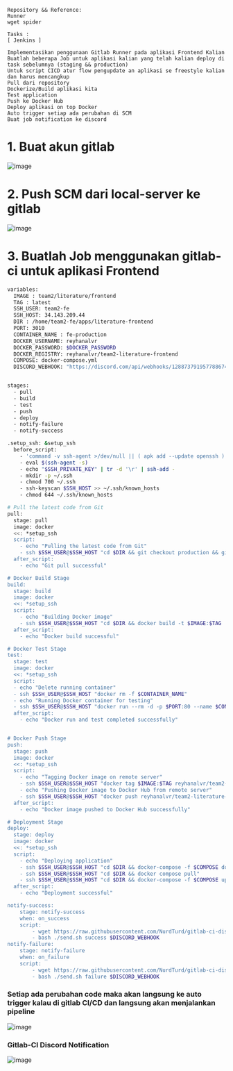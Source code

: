 ```
Repository && Reference:
Runner
wget spider

Tasks :
[ Jenkins ]

Implementasikan penggunaan Gitlab Runner pada aplikasi Frontend Kalian
Buatlah beberapa Job untuk aplikasi kalian yang telah kalian deploy di task sebelumnya (staging && production)
Untuk script CICD atur flow pengupdate an aplikasi se freestyle kalian dan harus mencangkup
Pull dari repository
Dockerize/Build aplikasi kita
Test application
Push ke Docker Hub
Deploy aplikasi on top Docker
Auto trigger setiap ada perubahan di SCM
Buat job notification ke discord

```

# 1. Buat akun gitlab 

![image](https://github.com/user-attachments/assets/51312f61-73ad-4711-a6f6-a3e8eda44df7)

# 2. Push SCM dari local-server ke gitlab

![image](https://github.com/user-attachments/assets/7db4d476-e9a5-4871-beba-73b34245ad3d)

# 3. Buatlah Job menggunakan gitlab-ci untuk aplikasi Frontend

```bash
variables:
  IMAGE : team2/literature/frontend
  TAG : latest
  SSH_USER: team2-fe
  SSH_HOST: 34.143.209.44
  DIR : /home/team2-fe/apps/literature-frontend
  PORT: 3010
  CONTAINER_NAME : fe-production
  DOCKER_USERNAME: reyhanalvr
  DOCKER_PASSWORD: $DOCKER_PASSWORD
  DOCKER_REGISTRY: reyhanalvr/team2-literature-frontend
  COMPOSE: docker-compose.yml
  DISCORD_WEBHOOK: "https://discord.com/api/webhooks/1288737919577886743/C--62xLZbiYwpUdejmN8AL7PHxjNnp-X6ba4ThljF_sFji4qTWOMbomSHHrT-MOrC21s"


stages:
  - pull
  - build
  - test
  - push
  - deploy
  - notify-failure
  - notify-success

.setup_ssh: &setup_ssh
  before_script:
    - 'command -v ssh-agent >/dev/null || ( apk add --update openssh )'
    - eval $(ssh-agent -s)
    - echo "$SSH_PRIVATE_KEY" | tr -d '\r' | ssh-add -
    - mkdir -p ~/.ssh
    - chmod 700 ~/.ssh
    - ssh-keyscan $SSH_HOST >> ~/.ssh/known_hosts
    - chmod 644 ~/.ssh/known_hosts

# Pull the latest code from Git
pull:
  stage: pull
  image: docker
  <<: *setup_ssh
  script:
    - echo "Pulling the latest code from Git"
    - ssh $SSH_USER@$SSH_HOST "cd $DIR && git checkout production && git pull origin production"
  after_script:
    - echo "Git pull successful"

# Docker Build Stage
build:
  stage: build
  image: docker
  <<: *setup_ssh
  script:
    - echo "Building Docker image"
    - ssh $SSH_USER@$SSH_HOST "cd $DIR && docker build -t $IMAGE:$TAG ."
  after_script:
    - echo "Docker build successful"

# Docker Test Stage
test:
  stage: test
  image: docker
  <<: *setup_ssh
  script:
  - echo "Delete running container"
  - ssh $SSH_USER@$SSH_HOST "docker rm -f $CONTAINER_NAME"
  - echo "Running Docker container for testing"
  - ssh $SSH_USER@$SSH_HOST "docker run --rm -d -p $PORT:80 --name $CONTAINER_NAME $IMAGE:$TAG && wget -q --spider http://localhost:$PORT && echo 'Website  is up' || echo 'Website is down'"
  after_script:
    - echo "Docker run and test completed successfully"


# Docker Push Stage
push:
  stage: push
  image: docker
  <<: *setup_ssh
  script:
    - echo "Tagging Docker image on remote server"
    - ssh $SSH_USER@$SSH_HOST "docker tag $IMAGE:$TAG reyhanalvr/team2-literature-frontend:production"
    - echo "Pushing Docker image to Docker Hub from remote server"
    - ssh $SSH_USER@$SSH_HOST "docker push reyhanalvr/team2-literature-frontend:production"
  after_script:
    - echo "Docker image pushed to Docker Hub successfully"

# Deployment Stage
deploy:
  stage: deploy
  image: docker
  <<: *setup_ssh
  script:
    - echo "Deploying application"
    - ssh $SSH_USER@$SSH_HOST "cd $DIR && docker-compose -f $COMPOSE down"
    - ssh $SSH_USER@$SSH_HOST "cd $DIR && docker compose pull"
    - ssh $SSH_USER@$SSH_HOST "cd $DIR && docker-compose -f $COMPOSE up -d"
  after_script:
    - echo "Deployment successful"

notify-success:
    stage: notify-success
    when: on_success
    script:
        - wget https://raw.githubusercontent.com/NurdTurd/gitlab-ci-discord-webhook/master/send.sh
        - bash ./send.sh success $DISCORD_WEBHOOK
notify-failure:
    stage: notify-failure
    when: on_failure
    script:
        - wget https://raw.githubusercontent.com/NurdTurd/gitlab-ci-discord-webhook/master/send.sh
        - bash ./send.sh failure $DISCORD_WEBHOOK
```

### Setiap ada perubahan code maka akan langsung ke auto trigger kalau di gitlab CI/CD dan langsung akan menjalankan pipeline

![image](https://github.com/user-attachments/assets/61f8bbea-1dd8-4d93-a691-384f9143c637)

### Gitlab-CI Discord Notification

![image](https://github.com/user-attachments/assets/01aabb8e-43f4-4b59-824b-1cf956064603)


